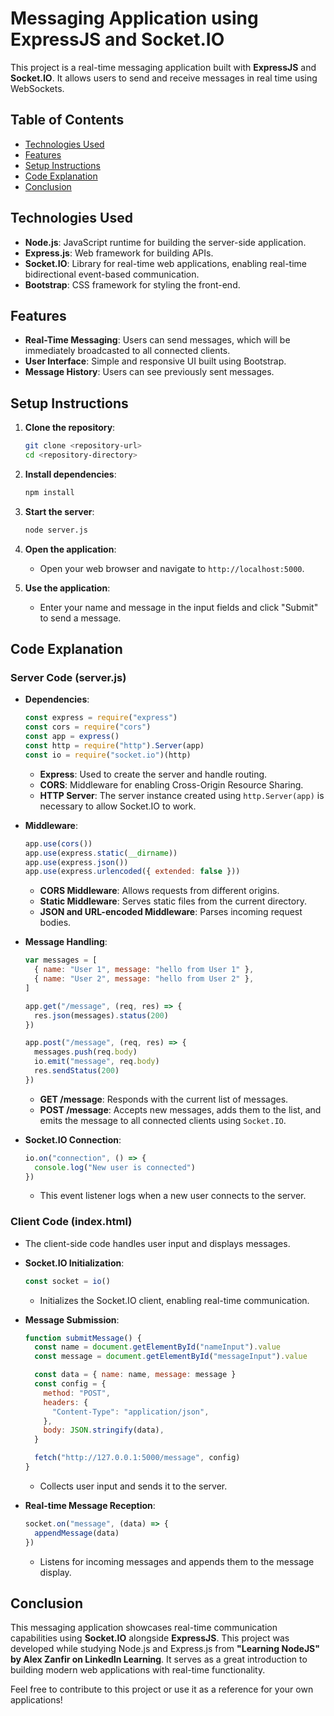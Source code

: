 # Messaging Application using ExpressJS and Socket.IO

This project is a real-time messaging application built with **ExpressJS** and **Socket.IO**. It allows users to send and receive messages in real time using WebSockets.

## Table of Contents

- [Technologies Used](#technologies-used)
- [Features](#features)
- [Setup Instructions](#setup-instructions)
- [Code Explanation](#code-explanation)
- [Conclusion](#conclusion)

## Technologies Used

- **Node.js**: JavaScript runtime for building the server-side application.
- **Express.js**: Web framework for building APIs.
- **Socket.IO**: Library for real-time web applications, enabling real-time bidirectional event-based communication.
- **Bootstrap**: CSS framework for styling the front-end.

## Features

- **Real-Time Messaging**: Users can send messages, which will be immediately broadcasted to all connected clients.
- **User Interface**: Simple and responsive UI built using Bootstrap.
- **Message History**: Users can see previously sent messages.

## Setup Instructions

1. **Clone the repository**:

   ```bash
   git clone <repository-url>
   cd <repository-directory>
   ```

2. **Install dependencies**:

   ```bash
   npm install
   ```

3. **Start the server**:

   ```bash
   node server.js
   ```

4. **Open the application**:

   - Open your web browser and navigate to `http://localhost:5000`.

5. **Use the application**:
   - Enter your name and message in the input fields and click "Submit" to send a message.

## Code Explanation

### Server Code (server.js)

- **Dependencies**:

  ```javascript
  const express = require("express")
  const cors = require("cors")
  const app = express()
  const http = require("http").Server(app)
  const io = require("socket.io")(http)
  ```

  - **Express**: Used to create the server and handle routing.
  - **CORS**: Middleware for enabling Cross-Origin Resource Sharing.
  - **HTTP Server**: The server instance created using `http.Server(app)` is necessary to allow Socket.IO to work.

- **Middleware**:

  ```javascript
  app.use(cors())
  app.use(express.static(__dirname))
  app.use(express.json())
  app.use(express.urlencoded({ extended: false }))
  ```

  - **CORS Middleware**: Allows requests from different origins.
  - **Static Middleware**: Serves static files from the current directory.
  - **JSON and URL-encoded Middleware**: Parses incoming request bodies.

- **Message Handling**:

  ```javascript
  var messages = [
    { name: "User 1", message: "hello from User 1" },
    { name: "User 2", message: "hello from User 2" },
  ]

  app.get("/message", (req, res) => {
    res.json(messages).status(200)
  })

  app.post("/message", (req, res) => {
    messages.push(req.body)
    io.emit("message", req.body)
    res.sendStatus(200)
  })
  ```

  - **GET /message**: Responds with the current list of messages.
  - **POST /message**: Accepts new messages, adds them to the list, and emits the message to all connected clients using `Socket.IO`.

- **Socket.IO Connection**:

  ```javascript
  io.on("connection", () => {
    console.log("New user is connected")
  })
  ```

  - This event listener logs when a new user connects to the server.

### Client Code (index.html)

- The client-side code handles user input and displays messages.
- **Socket.IO Initialization**:

  ```javascript
  const socket = io()
  ```

  - Initializes the Socket.IO client, enabling real-time communication.

- **Message Submission**:

  ```javascript
  function submitMessage() {
    const name = document.getElementById("nameInput").value
    const message = document.getElementById("messageInput").value

    const data = { name: name, message: message }
    const config = {
      method: "POST",
      headers: {
        "Content-Type": "application/json",
      },
      body: JSON.stringify(data),
    }

    fetch("http://127.0.0.1:5000/message", config)
  }
  ```

  - Collects user input and sends it to the server.

- **Real-time Message Reception**:

  ```javascript
  socket.on("message", (data) => {
    appendMessage(data)
  })
  ```

  - Listens for incoming messages and appends them to the message display.

## Conclusion

This messaging application showcases real-time communication capabilities using **Socket.IO** alongside **ExpressJS**. This project was developed while studying Node.js and Express.js from **"Learning NodeJS" by Alex Zanfir on LinkedIn Learning**. It serves as a great introduction to building modern web applications with real-time functionality.

Feel free to contribute to this project or use it as a reference for your own applications!
